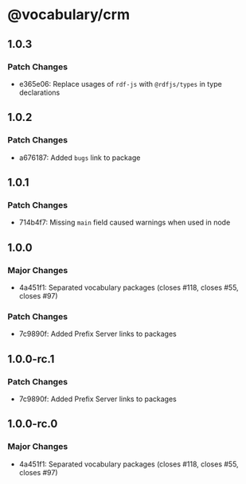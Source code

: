 # @vocabulary/crm

## 1.0.3

### Patch Changes

- e365e06: Replace usages of `rdf-js` with `@rdfjs/types` in type declarations

## 1.0.2

### Patch Changes

- a676187: Added `bugs` link to package

## 1.0.1

### Patch Changes

- 714b4f7: Missing `main` field caused warnings when used in node

## 1.0.0

### Major Changes

- 4a451f1: Separated vocabulary packages (closes #118, closes #55, closes #97)

### Patch Changes

- 7c9890f: Added Prefix Server links to packages

## 1.0.0-rc.1

### Patch Changes

- 7c9890f: Added Prefix Server links to packages

## 1.0.0-rc.0

### Major Changes

- 4a451f1: Separated vocabulary packages (closes #118, closes #55, closes #97)
